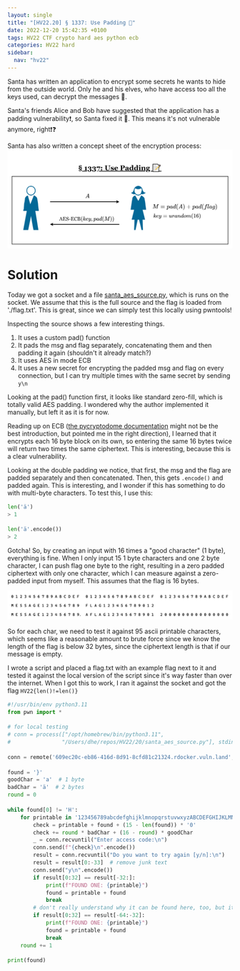 ```yaml
---
layout: single
title: "[HV22.20] § 1337: Use Padding 📝"
date: 2022-12-20 15:42:35 +0100
tags: HV22 CTF crypto hard aes python ecb
categories: HV22 hard
sidebar:
  nav: "hv22"
---
```


Santa has written an application to encrypt some secrets he wants to hide from the outside world. Only he and his elves, who have access too all the keys used, can decrypt the messages 🔐.

Santa's friends Alice and Bob have suggested that the application has a padding vulnerability❗, so Santa fixed it 🎅. This means it's not vulnerable anymore, right❗❓

Santa has also written a concept sheet of the encryption process:
![padding scheme](/assets/hv22/hv22_20_description.png)

# Solution

Today we got a socket and a file [santa_aes_source.py](/assets/hv22/hv22_20_santa_aes_source.py), which is runs on the socket. We assume that this is the full source and the flag is loaded from './flag.txt'. This is great, since we can simply test this locally using pwntools!

Inspecting the source shows a few interesting things.

1. It uses a custom pad() function
2. It pads the msg and flag separately, concatenating them and then padding it again (shouldn't it already match?)
3. It uses AES in mode ECB
4. It uses a new secret for encrypting the padded msg and flag on every connection, but I can try multiple times with the same secret by sending `y\n`

Looking at the pad() function first, it looks like standard zero-fill, which is totally valid AES padding. I wondered why the author implemented it manually, but left it as it is for now.

Reading up on ECB ([the pycryptodome documentation](https://pycryptodome.readthedocs.io/en/latest/src/cipher/classic.html#ecb-mode) might not be the best introduction, but pointed me in the right direction), I learned that it encrypts each 16 byte block on its own, so entering the same 16 bytes twice will return two times the same ciphertext. This is interesting, because this is a clear vulnerability.

Looking at the double padding we notice, that first, the msg and the flag are padded separately and then concatenated. Then, this gets `.encode()` and padded again. This is interesting, and I wonder if this has something to do with multi-byte characters. To test this, I use this:

```python
len('ä')
> 1

len('ä'.encode())
> 2
```

Gotcha! So, by creating an input with 16 times a "good character" (1 byte), everything is fine. When I only input 15 1 byte characters and one 2 byte character, I can push flag one byte to the right, resulting in a zero padded ciphertext with only one character, which I can measure against a zero-padded input from myself. This assumes that the flag is 16 bytes.

![pushing the flag into the next 16 byte block](/assets/hv22/hv22_20_push.png)

So for each char, we need to test it against 95 ascii printable characters, which seems like a reasonable amount to brute force since we know the length of the flag is below 32 bytes, since the ciphertext length is that if our message is empty.

I wrote a script and placed a flag.txt with an example flag next to it and tested it against the local version of the script since it's way faster than over the internet. When I got this to work, I ran it against the socket and got the flag `HV22{len()!=len()}`

```python
#!/usr/bin/env python3.11
from pwn import *

# for local testing
# conn = process(["/opt/homebrew/bin/python3.11",
#                "/Users/dhe/repos/HV22/20/santa_aes_source.py"], stdin=PTY, stderr=PTY)

conn = remote('609ec20c-eb86-416d-8d91-8cfd81c21324.rdocker.vuln.land', 1337)

found = '}'
goodChar = 'a'  # 1 byte
badChar = 'ä'  # 2 bytes
round = 0

while found[0] != 'H':
    for printable in '123456789abcdefghijklmnopqrstuvwxyzABCDEFGHIJKLMNOPQRSTUVWXYZ!"#$%&\'()*+,-./:;<=>?@[\\]^_`{|}~ ':
        check = printable + found + (15 - len(found)) * '0'
        check += round * badChar + (16 - round) * goodChar
        _ = conn.recvuntil("Enter access code:\n")
        conn.send(f"{check}\n".encode())
        result = conn.recvuntil("Do you want to try again [y/n]:\n")
        result = result[0:-33]  # remove junk text
        conn.send("y\n".encode())
        if result[0:32] == result[-32:]:
            print(f"FOUND ONE: {printable}")
            found = printable + found
            break
        # don't really understand why it can be found here, too, but it works
        if result[0:32] == result[-64:-32]:
            print(f"FOUND ONE: {printable}")
            found = printable + found
            break
    round += 1

print(found)
```

